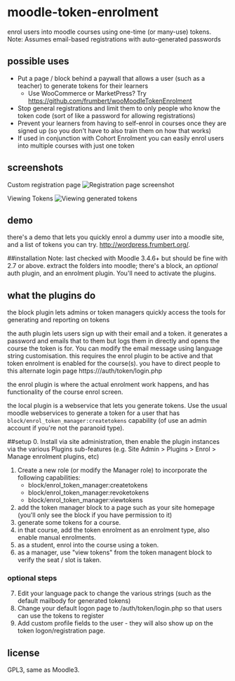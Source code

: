 # moodle-token-enrolment
enrol users into moodle courses using one-time (or many-use) tokens.
Note: Assumes email-based registrations with auto-generated passwords

## possible uses
- Put a page / block behind a paywall that allows a user (such as a teacher) to generate tokens for their learners
    - Use WooCommerce or MarketPress? Try https://github.com/frumbert/wooMoodleTokenEnrolment
- Stop general registrations and limit them to only people who know the token code (sort of like a password for allowing registrations)
- Prevent your learners from having to self-enrol in courses once they are signed up (so you don't have to also train them on how that works)
- If used in conjunction with Cohort Enrolment you can easily enrol users into multiple courses with just one token

## screenshots

Custom registration page
![Registration page screenshot](http://i.imgur.com/LLXLsWp.png)

Viewing Tokens
![Viewing generated tokens](http://i.imgur.com/almNlUg.png)

## demo
there's a demo that lets you quickly enrol a dummy user into a moodle site, and a list of tokens you can try.
http://wordpress.frumbert.org/.

##installation
Note: last checked with Moodle 3.4.6+ but should be fine with 2.7 or above.
extract the folders into moodle; there's a block, an *optional* auth plugin, and an enrolment plugin. You'll need to activate the plugins.

## what the plugins do
the block plugin lets admins or token managers quickly access the tools for generating and reporting on tokens

the auth plugin lets users sign up with their email and a token. it generates a password and emails that to them but logs them in directly and opens the course the token is for. You can modify the email message using language string customisation. this requires the enrol plugin to be active and that token enrolment is enabled for the course(s). you have to direct people to this alternate login page https://<your-moodle-site>/auth/token/login.php

the enrol plugin is where the actual enrolment work happens, and has functionality of the course enrol screen.

the local plugin is a webservice that lets you generate tokens. Use the usual moodle webservices to generate a token for a user that has `block/enrol_token_manager:createtokens` capability (of use an admin account if you're not the paranoid type).

##setup
0. Install via site administration, then enable the plugin instances via the various Plugins sub-features (e.g. Site Admin > Plugins > Enrol > Manage enrolment plugins, etc)
1. Create a new role (or modify the Manager role) to incorporate the following capabilities:
    * block/enrol_token_manager:createtokens
    * block/enrol_token_manager:revoketokens
    * block/enrol_token_manager:viewtokens
2. add the token manager block to a page such as your site homepage (you'll only see the block if you have permission to it)
3. generate some tokens for a course.
4. in that course, add the token enrolment as an enrolment type, also enable manual enrolments.
5. as a student, enrol into the course using a token.
6. as a manager, use "view tokens" from the token managent block to verify the seat / slot is taken.

### optional steps
7. Edit your language pack to change the various strings (such as the default mailbody for generated tokens)
8. Change your default logon page to /auth/token/login.php so that users can use the tokens to register
9. Add custom profile fields to the user - they will also show up on the token logon/registration page.

## license
GPL3, same as Moodle3.
